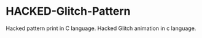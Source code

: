 # HACKED-Glitch-Pattern
Hacked pattern print in C language.
Hacked Glitch animation in c language.

